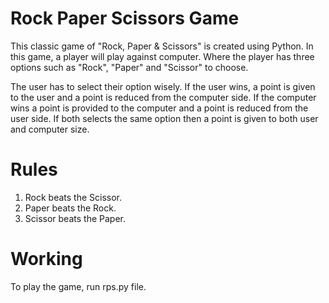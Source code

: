 # Rock Paper Scissors Game

This classic game of "Rock, Paper & Scissors" is created using Python. In this game, a player will play against computer. Where the player has three options such as "Rock", "Paper" and "Scissor" to choose.

The user has to select their option wisely. If the user wins, a point is given to the user and a point is reduced from the computer side. If the computer wins a point is provided to the computer and a point is reduced from the user side. If both selects the same option then a point is given to both user and computer size. 


# Rules

1. Rock beats the Scissor.
2. Paper beats the Rock.
3. Scissor beats the Paper.


# Working

To play the game, run rps.py file.
